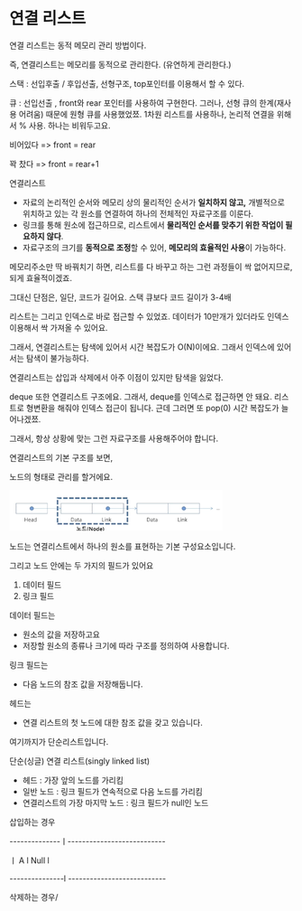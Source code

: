 # 연결 리스트



연결 리스트는 동적 메모리 관리 방법이다.

즉, 연결리스트는 메모리를 동적으로 관리한다. (유연하게 관리한다.)



스택 : 선입후출 / 후입선출, 선형구조, top포인터를 이용해서 할 수 있다.

큐 : 선입선출 , front와 rear 포인터를 사용하여 구현한다. 그러나, 선형 큐의 한계(재사용 어려움) 때문에 원형 큐를 사용했었쬬. 1차원 리스트를 사용하나, 논리적 연결을 위해서 % 사용. 하나는 비워두고요.

비어있다 => front = rear

꽉 찼다 => front  = rear+1



연결리스트

- 자료의 논리적인 순서와 메모리 상의 물리적인 순서가 **일치하지 않고,** 개별적으로 위치하고 있는 각 원소를 연결하여 하나의 전체적인 자료구조를 이룬다.
- 링크를 통해 원소에 접근하므로, 리스트에서 **물리적인 순서를 맞추기 위한 작업이 필요하지 않다**.
- 자료구조의 크기를 **동적으로 조정**할 수 있어, **메모리의 효율적인 사용**이 가능하다.



메모리주소만 딱 바꿔치기 하면, 리스트를 다 바꾸고 하는 그런 과정들이 싹 없어지므로, 되게 효율적이겠죠.

그대신 단점은, 일단, 코드가 길어요. 스택 큐보다 코드 길이가 3-4배

리스트는 그리고 인덱스로 바로 접근할 수 있었죠. 데이터가 10만개가 있더라도 인덱스 이용해서 싹 가져올 수 있어요. 

그래서, 연결리스트는 탐색에 있어서 시간 복잡도가 O(N)이에요. 그래서 인덱스에 있어서는 탐색이 불가능하다. 



연결리스트는 삽입과 삭제에서 아주 이점이 있지만 탐색을 잃었다.

 

deque 또한 연결리스트 구조에요. 그래서, deque를 인덱스로 접근하면 안 돼요. 리스트로 형변환을 해줘야 인덱스 접근이 됩니다. 근데 그러면 또 pop(0) 시간 복잡도가 늘어나겠쬬.

그래서, 항상 상황에 맞는 그런 자료구조를 사용해주어야 합니다. 



연결리스트의 기본 구조를 보면,

노드의 형태로 관리를 할거에요.



![linked_list](image1.png)

노드는 연결리스트에서 하나의 원소를 표현하는 기본 구성요소입니다.

그리고 노드 안에는 두 가지의 필드가 있어요

1) 데이터 필드
2) 링크 필드



데이터 필드는 

- 원소의 값을 저장하고요
- 저장할 원소의 종류나 크기에 따라 구조를 정의하여 사용합니다.

링크 필드는

- 다음 노드의 참조 값을 저장해둡니다.



헤드는 

- 연결 리스트의 첫 노드에 대한 참조 값을 갖고 있습니다.



여기까지가 단순리스트입니다.



단순(싱글) 연결 리스트(singly linked list)

- 헤드 :  가장 앞의 노드를 가리킴
- 일반 노드 : 링크 필드가 연속적으로 다음 노드를 가리킴
- 연결리스트의 가장 마지막 노드 : 링크 필드가 null인 노드



삽입하는 경우

--------------ㅣ---------------------------

ㅣ    A        l              Null            l

---------------l ---------------------------



삭제하는 경우/ 



